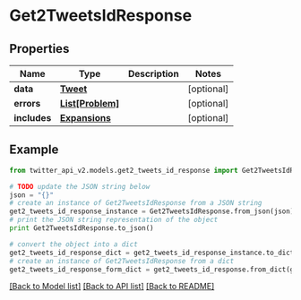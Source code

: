 # Get2TweetsIdResponse


## Properties
Name | Type | Description | Notes
------------ | ------------- | ------------- | -------------
**data** | [**Tweet**](Tweet.md) |  | [optional] 
**errors** | [**List[Problem]**](Problem.md) |  | [optional] 
**includes** | [**Expansions**](Expansions.md) |  | [optional] 

## Example

```python
from twitter_api_v2.models.get2_tweets_id_response import Get2TweetsIdResponse

# TODO update the JSON string below
json = "{}"
# create an instance of Get2TweetsIdResponse from a JSON string
get2_tweets_id_response_instance = Get2TweetsIdResponse.from_json(json)
# print the JSON string representation of the object
print Get2TweetsIdResponse.to_json()

# convert the object into a dict
get2_tweets_id_response_dict = get2_tweets_id_response_instance.to_dict()
# create an instance of Get2TweetsIdResponse from a dict
get2_tweets_id_response_form_dict = get2_tweets_id_response.from_dict(get2_tweets_id_response_dict)
```
[[Back to Model list]](../README.md#documentation-for-models) [[Back to API list]](../README.md#documentation-for-api-endpoints) [[Back to README]](../README.md)


